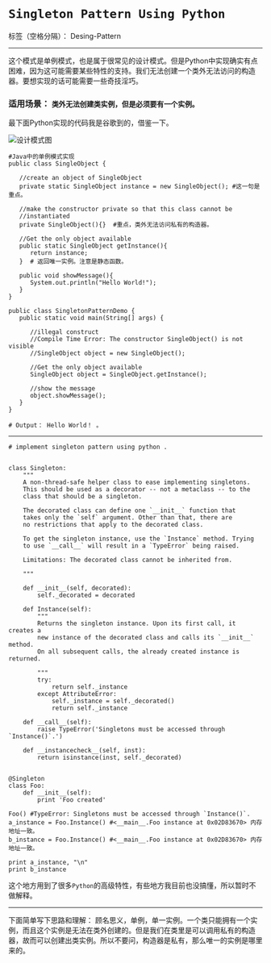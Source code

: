 ﻿# `Singleton Pattern Using Python`

标签（空格分隔）： Desing-Pattern

---

这个模式是单例模式，也是属于很常见的设计模式。但是Python中实现确实有点困难，因为这可能需要某些特性的支持。我们无法创建一个类外无法访问的构造器。要想实现的话可能需要一些奇技淫巧。

### 适用场景： `类外无法创建类实例，但是必须要有一个实例。`
最下面Python实现的代码我是谷歌到的，借鉴一下。

![设计模式图][1]
```
#Java中的单例模式实现
public class SingleObject {

   //create an object of SingleObject
   private static SingleObject instance = new SingleObject(); #这一句是重点。

   //make the constructor private so that this class cannot be
   //instantiated
   private SingleObject(){}  #重点，类外无法访问私有的构造器。

   //Get the only object available
   public static SingleObject getInstance(){
      return instance;
   }  # 返回唯一实例。注意是静态函数。

   public void showMessage(){
      System.out.println("Hello World!");
   }
}

public class SingletonPatternDemo {
   public static void main(String[] args) {

      //illegal construct
      //Compile Time Error: The constructor SingleObject() is not visible
      //SingleObject object = new SingleObject();

      //Get the only object available
      SingleObject object = SingleObject.getInstance();

      //show the message
      object.showMessage();
   }
}

# Output： Hello World！ 。
```

----

```
# implement singleton pattern using python .


class Singleton:
    """
    A non-thread-safe helper class to ease implementing singletons.
    This should be used as a decorator -- not a metaclass -- to the
    class that should be a singleton.

    The decorated class can define one `__init__` function that
    takes only the `self` argument. Other than that, there are
    no restrictions that apply to the decorated class.

    To get the singleton instance, use the `Instance` method. Trying
    to use `__call__` will result in a `TypeError` being raised.

    Limitations: The decorated class cannot be inherited from.

    """

    def __init__(self, decorated):
        self._decorated = decorated

    def Instance(self):
        """
        Returns the singleton instance. Upon its first call, it creates a
        new instance of the decorated class and calls its `__init__` method.
        On all subsequent calls, the already created instance is returned.

        """
        try:
            return self._instance
        except AttributeError:
            self._instance = self._decorated()
            return self._instance

    def __call__(self):
        raise TypeError('Singletons must be accessed through `Instance()`.')

    def __instancecheck__(self, inst):
        return isinstance(inst, self._decorated)


@Singleton
class Foo:
    def __init__(self):
        print 'Foo created'

Foo() #TypeError: Singletons must be accessed through `Instance()`.
a_instance = Foo.Instance() #<__main__.Foo instance at 0x02D83670> 内存地址一致。
b_instance = Foo.Instance() #<__main__.Foo instance at 0x02D83670> 内存地址一致。

print a_instance, "\n"
print b_instance
```
这个地方用到了很多`Python`的高级特性，有些地方我目前也没搞懂，所以暂时不做解释。

---
下面简单写下思路和理解：
顾名思义，单例，单一实例。一个类只能拥有一个实例，而且这个实例是无法在类外创建的。但是我们在类里是可以调用私有的构造器，故而可以创建出类实例。所以不要问，构造器是私有，那么唯一的实例是哪里来的。


  [1]: http://www.tutorialspoint.com/design_pattern/images/singleton_pattern_uml_diagram.jpg